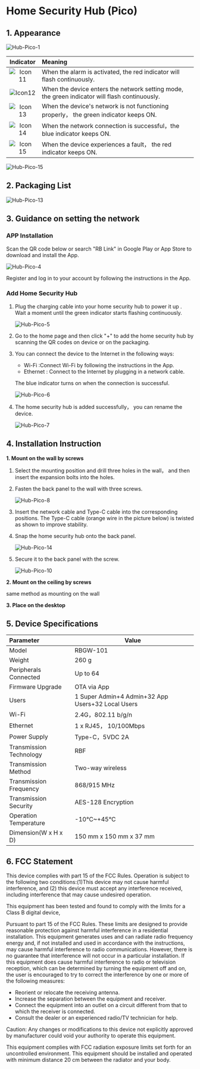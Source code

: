 # Home Security Hub (Pico) 

## 1. Appearance

![Hub-Pico-1](https://dusunprj.oss-us-west-1.aliyuncs.com/Hub-Pico-1.png)

|                          Indicator                           | Meaning                                                      |
| :----------------------------------------------------------: | :----------------------------------------------------------- |
| ![Icon 11](https://dusunprj.oss-us-west-1.aliyuncs.com/Icon%2011.png) | When the alarm is activated, the red indicator will flash continuously. |
| ![Icon12](https://dusunprj.oss-us-west-1.aliyuncs.com/Icon12.png) | When the device enters the network setting mode, the green indicator will flash continuously. |
| ![Icon 13](https://dusunprj.oss-us-west-1.aliyuncs.com/Icon%2013.png) | When the device's network is not functioning properly， the green indicator  keeps ON. |
| ![Icon 14](https://dusunprj.oss-us-west-1.aliyuncs.com/Icon%2014.png) | When the network connection is successful，the blue indicator  keeps ON. |
| ![Icon 15](https://dusunprj.oss-us-west-1.aliyuncs.com/Icon%2015.png) | When the device experiences a fault， the red indicator keeps ON. |

![Hub-Pico-15](https://dusunprj.oss-us-west-1.aliyuncs.com/Hub-Pico-15.png)

## 2. Packaging List

![Hub-Pico-13](https://dusunprj.oss-us-west-1.aliyuncs.com/Hub-Pico-13.png)

## 3. Guidance on setting the network 

### APP Installation

Scan the QR code below or search "RB Link" in Google Play or App Store to download and install the App.

![Hub-Pico-4](https://dusunprj.oss-us-west-1.aliyuncs.com/Hub-Pico-4.png)

Register and log in to your account by following the instructions in the App.

  ### Add Home Security Hub

1. Plug the charging cable into your home security hub to power it up . Wait a moment until the green indicator starts flashing continuously.

   ![Hub-Pico-5](https://dusunprj.oss-us-west-1.aliyuncs.com/Hub-Pico-5.png)

2. Go to the home page and then click "+" to add the home security hub by scanning the QR codes on device or on the packaging.

3. You can connect the device to the Internet in the following ways:

   * Wi-Fi :Connect Wi-Fi by following the instructions in the App.
   * Ethernet :  Connect to the Internet by plugging in a network cable.

   The blue indicator turns on when the connection is successful.

   ![Hub-Pico-6](https://dusunprj.oss-us-west-1.aliyuncs.com/Hub-Pico-6.png)

4. The home security hub is added successfully， you can rename the device.

   ![Hub-Pico-7](https://dusunprj.oss-us-west-1.aliyuncs.com/Hub-Pico-7.png)

## 4. Installation Instruction 

**1. Mount on the wall by screws**

1. Select the mounting position and drill three holes in the wall， and then insert the expansion bolts into the holes.

2. Fasten the back panel to the wall with three screws.

   ![Hub-Pico-8](https://dusunprj.oss-us-west-1.aliyuncs.com/Hub-Pico-8.png)

3. Insert the network cable and Type-C cable into the corresponding positions. The Type-C cable (orange wire in the picture below) is twisted as shown to improve stability.

4. Snap the home security hub onto the back panel.

   ![Hub-Pico-14](https://dusunprj.oss-us-west-1.aliyuncs.com/Hub-Pico-14.png)

5. Secure it to the back panel with the screw.

   ![Hub-Pico-10](https://dusunprj.oss-us-west-1.aliyuncs.com/Hub-Pico-10.png)

**2. Mount on the ceiling by screws**

same method as mounting on the wall

**3. Place on the desktop**

## 5. Device Specifications

| Parameter               | Value                                             |
| :---------------------- | ------------------------------------------------- |
| Model                   | RBGW-101                                          |
| Weight                  | 260 g                                             |
| Peripherals Connected   | Up to 64                                          |
| Firmware Upgrade        | OTA via App                                       |
| Users                   | 1 Super Admin+4 Admin+32 App Users+32 Local Users |
| Wi-Fi                   | 2.4G，802.11 b/g/n                                |
| Ethernet                | 1 x RJ45， 10/100Mbps                             |
| Power Supply            | Type-C，5VDC 2A                                   |
| Transmission Technology | RBF                                               |
| Transmission Method     | Two-way wireless                                  |
| Transmission Frequency  | 868/915 MHz                                       |
| Transmission Security   | AES-128 Encryption                                |
| Operation Temperature   | -10℃~+45℃                                         |
| Dimension(W x H x D)    | 150 mm x 150 mm x 37 mm                           |

## 6. FCC  Statement

This device complies with part 15 of the FCC Rules. Operation is subject to the following two conditions:(1)This device may not cause harmful interference, and (2) this device must accept any interference received, including interference that may cause undesired operation.

This equipment has been tested and found to comply with the limits for a Class B digital device,

Pursuant to part 15 of the FCC Rules. These limits are designed to provide reasonable protection against harmful interference in a residential installation. This equipment generates uses and can radiate radio frequency energy and, if not installed and used in accordance with the instructions, may cause harmful interference to radio communications. However, there is no guarantee that interference will not occur in a particular installation. If this equipment does cause harmful interference to radio or television reception, which can be determined by turning the equipment off and on, the user is encouraged to try to correct the interference by one or more of the following measures:

- Reorient or relocate the receiving antenna.
- Increase the separation between the equipment and receiver.
- Connect the equipment into an outlet on a circuit different from that to which the receiver is connected.
- Consult the dealer or an experienced radio/TV technician for help.

Caution: Any changes or modifications to this device not explicitly approved by manufacturer could void your authority to operate this equipment.

This equipment complies with FCC radiation exposure limits set forth for an uncontrolled environment. This equipment should be installed and operated with minimum distance 20 cm between the radiator and your body.

